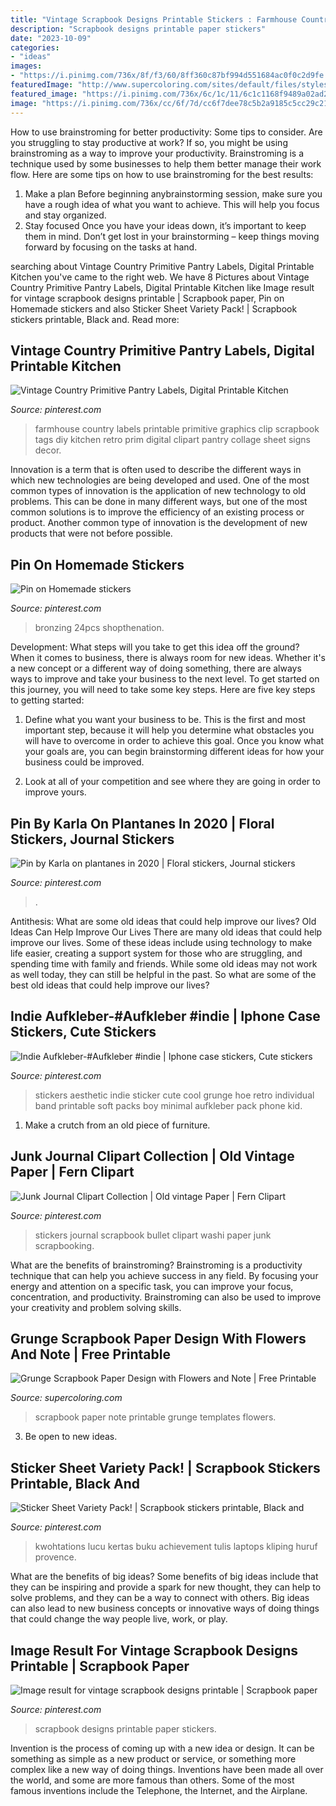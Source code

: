 ```yaml
---
title: "Vintage Scrapbook Designs Printable Stickers : Farmhouse Country Labels Printable Primitive Graphics Clip Scrapbook Tags Diy Kitchen Retro Prim Digital Clipart Pantry Collage Sheet Signs Decor"
description: "Scrapbook designs printable paper stickers"
date: "2023-10-09"
categories:
- "ideas"
images:
- "https://i.pinimg.com/736x/8f/f3/60/8ff360c87bf994d551684ac0f0c2d9fe.jpg"
featuredImage: "http://www.supercoloring.com/sites/default/files/styles/coloring_medium/public/fif/2017/11/grunge-scrapbook-paper-design-with-flowers-and-note-paper-craft.jpg"
featured_image: "https://i.pinimg.com/736x/6c/1c/11/6c1c1168f9489a02ad2cce217fad24db.jpg"
image: "https://i.pinimg.com/736x/cc/6f/7d/cc6f7dee78c5b2a9185c5cc29c21ae3d.jpg"
---
```



How to use brainstroming for better productivity: Some tips to consider.
Are you struggling to stay productive at work? If so, you might be using brainstroming as a way to improve your productivity. Brainstroming is a technique used by some businesses to help them better manage their work flow. Here are some tips on how to use brainstroming for the best results: 
1) Make a plan 
Before beginning anybrainstorming session, make sure you have a rough idea of what you want to achieve. This will help you focus and stay organized. 
2) Stay focused 
Once you have your ideas down, it’s important to keep them in mind. Don’t get lost in your brainstorming – keep things moving forward by focusing on the tasks at hand.

	

		
searching about Vintage Country Primitive Pantry Labels, Digital Printable Kitchen you've came to the right web. We have 8 Pictures about Vintage Country Primitive Pantry Labels, Digital Printable Kitchen like Image result for vintage scrapbook designs printable | Scrapbook paper, Pin on Homemade stickers and also Sticker Sheet Variety Pack! | Scrapbook stickers printable, Black and. Read more:
		
    
## Vintage Country Primitive Pantry Labels, Digital Printable Kitchen

<img loading=lazy src="https://i.pinimg.com/736x/b1/9a/79/b19a7935983e07815c01f76d8533503f--vintage-country-vintage-farmhouse.jpg" onerror="this.onerror=null;this.src='https://tse1.mm.bing.net/th?id=OIP.5HU3nrchrhzaYaKlN6rLzQHaHO&amp;pid=15.1';" alt="Vintage Country Primitive Pantry Labels, Digital Printable Kitchen">

_Source: pinterest.com_

>farmhouse country labels printable primitive graphics clip scrapbook tags diy kitchen retro prim digital clipart pantry collage sheet signs decor. 

	

Innovation is a term that is often used to describe the different ways in which new technologies are being developed and used. One of the most common types of innovation is the application of new technology to old problems. This can be done in many different ways, but one of the most common solutions is to improve the efficiency of an existing process or product. Another common type of innovation is the development of new products that were not before possible.

    
## Pin On Homemade Stickers

<img loading=lazy src="https://i.pinimg.com/736x/cc/6f/7d/cc6f7dee78c5b2a9185c5cc29c21ae3d.jpg" onerror="this.onerror=null;this.src='https://tse2.mm.bing.net/th?id=OIP.qFHKb-IoPBKy94vJZEwJ2gHaHa&amp;pid=15.1';" alt="Pin on Homemade stickers">

_Source: pinterest.com_

>bronzing 24pcs shopthenation. 

	

Development: What steps will you take to get this idea off the ground?
When it comes to business, there is always room for new ideas. Whether it's a new concept or a different way of doing something, there are always ways to improve and take your business to the next level. To get started on this journey, you will need to take some key steps. Here are five key steps to getting started:
1. Define what you want your business to be. This is the first and most important step, because it will help you determine what obstacles you will have to overcome in order to achieve this goal. Once you know what your goals are, you can begin brainstorming different ideas for how your business could be improved.

2. Look at all of your competition and see where they are going in order to improve yours.

    
## Pin By Karla On Plantanes In 2020 | Floral Stickers, Journal Stickers

<img loading=lazy src="https://i.pinimg.com/736x/cd/71/02/cd7102a63fe4e1209268e296d296bf2d.jpg" onerror="this.onerror=null;this.src='https://tse4.mm.bing.net/th?id=OIP.6ZpK5D6MtQF5fwfVlwaA4AAAAA&amp;pid=15.1';" alt="Pin by Karla on plantanes in 2020 | Floral stickers, Journal stickers">

_Source: pinterest.com_

>. 

	

Antithesis: What are some old ideas that could help improve our lives?
Old Ideas Can Help Improve Our Lives
There are many old ideas that could help improve our lives. Some of these ideas include using technology to make life easier, creating a support system for those who are struggling, and spending time with family and friends. While some old ideas may not work as well today, they can still be helpful in the past. So what are some of the best old ideas that could help improve our lives?

    
## Indie Aufkleber-#Aufkleber #indie | Iphone Case Stickers, Cute Stickers

<img loading=lazy src="https://i.pinimg.com/736x/6c/1c/11/6c1c1168f9489a02ad2cce217fad24db.jpg" onerror="this.onerror=null;this.src='https://tse4.mm.bing.net/th?id=OIP.GpxVo_LZfCvxPenx6Ou51wHaJl&amp;pid=15.1';" alt="Indie Aufkleber-#Aufkleber #indie | Iphone case stickers, Cute stickers">

_Source: pinterest.com_

>stickers aesthetic indie sticker cute cool grunge hoe retro individual band printable soft packs boy minimal aufkleber pack phone kid. 

	

1. Make a crutch from an old piece of furniture.

    
## Junk Journal Clipart Collection | Old Vintage Paper | Fern Clipart

<img loading=lazy src="https://i.pinimg.com/736x/fc/4c/48/fc4c48b22d5a88538914a537902ff253.jpg" onerror="this.onerror=null;this.src='https://tse1.mm.bing.net/th?id=OIP._gHkROVQWDulGoEgIFLQ_gHaNU&amp;pid=15.1';" alt="Junk Journal Clipart Collection | Old vintage Paper | Fern Clipart">

_Source: pinterest.com_

>stickers journal scrapbook bullet clipart washi paper junk scrapbooking. 

	

What are the benefits of brainstroming?
Brainstroming is a productivity technique that can help you achieve success in any field. By focusing your energy and attention on a specific task, you can improve your focus, concentration, and productivity. Brainstroming can also be used to improve your creativity and problem solving skills.

    
## Grunge Scrapbook Paper Design With Flowers And Note | Free Printable

<img loading=lazy src="http://www.supercoloring.com/sites/default/files/styles/coloring_medium/public/fif/2017/11/grunge-scrapbook-paper-design-with-flowers-and-note-paper-craft.jpg" onerror="this.onerror=null;this.src='https://tse4.mm.bing.net/th?id=OIP.nJiC4tH3BIyHBn8cdH9trgHaGx&amp;pid=15.1';" alt="Grunge Scrapbook Paper Design with Flowers and Note | Free Printable">

_Source: supercoloring.com_

>scrapbook paper note printable grunge templates flowers. 

	

3. Be open to new ideas.

    
## Sticker Sheet Variety Pack! | Scrapbook Stickers Printable, Black And

<img loading=lazy src="https://i.pinimg.com/736x/8f/f3/60/8ff360c87bf994d551684ac0f0c2d9fe.jpg" onerror="this.onerror=null;this.src='https://tse1.mm.bing.net/th?id=OIP.duCEdRPqVEX8lT5f2vmTgwHaKX&amp;pid=15.1';" alt="Sticker Sheet Variety Pack! | Scrapbook stickers printable, Black and">

_Source: pinterest.com_

>kwohtations lucu kertas buku achievement tulis laptops kliping huruf provence. 

	

What are the benefits of big ideas?
Some benefits of big ideas include that they can be inspiring and provide a spark for new thought, they can help to solve problems, and they can be a way to connect with others. Big ideas can also lead to new business concepts or innovative ways of doing things that could change the way people live, work, or play.

    
## Image Result For Vintage Scrapbook Designs Printable | Scrapbook Paper

<img loading=lazy src="https://i.pinimg.com/736x/25/f2/aa/25f2aa483dcc216784ebe12d43e5cc0d.jpg" onerror="this.onerror=null;this.src='https://tse4.mm.bing.net/th?id=OIP.yFLKdCpj2cZpnHB6QkyeNAHaHa&amp;pid=15.1';" alt="Image result for vintage scrapbook designs printable | Scrapbook paper">

_Source: pinterest.com_

>scrapbook designs printable paper stickers. 

	

Invention is the process of coming up with a new idea or design. It can be something as simple as a new product or service, or something more complex like a new way of doing things. Inventions have been made all over the world, and some are more famous than others. Some of the most famous inventions include the Telephone, the Internet, and the Airplane.

